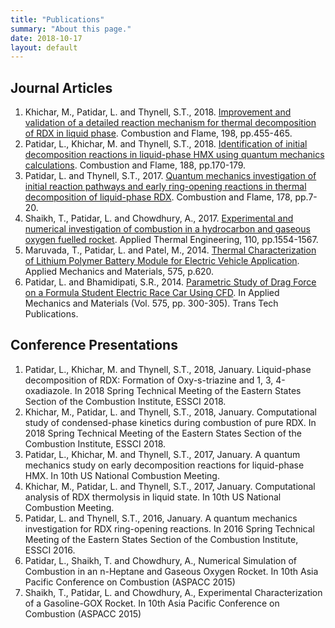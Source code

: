 ```yaml
---
title: "Publications"
summary: "About this page."
date: 2018-10-17
layout: default
---
```


## Journal Articles
1. Khichar, M., Patidar, L. and Thynell, S.T., 2018. [Improvement and validation of a detailed reaction mechanism for thermal decomposition of RDX in liquid phase](https://doi.org/10.1016/j.combustflame.2018.10.005). Combustion and Flame, 198, pp.455-465.
1. Patidar, L., Khichar, M. and Thynell, S.T., 2018. [Identification of initial decomposition reactions in liquid-phase HMX using quantum mechanics calculations](https://doi.org/10.1016/j.combustflame.2017.09.042). Combustion and Flame, 188, pp.170-179.
1. Patidar, L. and Thynell, S.T., 2017. [Quantum mechanics investigation of initial reaction pathways and early ring-opening reactions in thermal decomposition of liquid-phase RDX](https://doi.org/10.1016/j.combustflame.2016.12.024). Combustion and Flame, 178, pp.7-20.
1. Shaikh, T., Patidar, L. and Chowdhury, A., 2017. [Experimental and numerical investigation of combustion in a hydrocarbon and gaseous oxygen fuelled rocket](https://doi.org/10.1016/j.applthermaleng.2016.08.222). Applied Thermal Engineering, 110, pp.1554-1567.
1. Maruvada, T., Patidar, L. and Patel, M., 2014. [Thermal Characterization of Lithium Polymer Battery Module for Electric Vehicle Application](https://doi.org/10.4028/www.scientific.net/AMM.575.620). Applied Mechanics and Materials, 575, p.620.
1. Patidar, L. and Bhamidipati, S.R., 2014. [Parametric Study of Drag Force on a Formula Student Electric Race Car Using CFD](https://doi.org/10.4028/www.scientific.net/AMM.575.300). In Applied Mechanics and Materials (Vol. 575, pp. 300-305). Trans Tech Publications.

## Conference Presentations
1. Patidar, L., Khichar, M. and Thynell, S.T., 2018, January. Liquid-phase decomposition of RDX: Formation of Oxy-s-triazine and 1, 3, 4-oxadiazole. In 2018 Spring Technical Meeting of the Eastern States Section of the Combustion Institute, ESSCI 2018.
1. Khichar, M., Patidar, L. and Thynell, S.T., 2018, January. Computational study of condensed-phase kinetics during combustion of pure RDX. In 2018 Spring Technical Meeting of the Eastern States Section of the Combustion Institute, ESSCI 2018.
1. Patidar, L., Khichar, M. and Thynell, S.T., 2017, January. A quantum mechanics study on early decomposition reactions for liquid-phase HMX. In 10th US National Combustion Meeting.
1. Khichar, M., Patidar, L. and Thynell, S.T., 2017, January. Computational analysis of RDX thermolysis in liquid state. In 10th US National Combustion Meeting.
1. Patidar, L. and Thynell, S.T., 2016, January. A quantum mechanics investigation for RDX ring-opening reactions. In 2016 Spring Technical Meeting of the Eastern States Section of the Combustion Institute, ESSCI 2016.
1. Patidar, L., Shaikh, T. and Chowdhury, A., Numerical Simulation of Combustion in an n-Heptane and Gaseous Oxygen Rocket. In 10th Asia Pacific Conference on Combustion (ASPACC 2015)
1. Shaikh, T., Patidar, L. and Chowdhury, A., Experimental Characterization of a Gasoline-GOX Rocket. In 10th Asia Pacific Conference on Combustion (ASPACC 2015)
